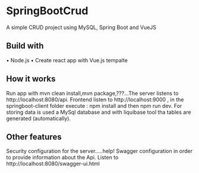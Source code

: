 # SpringBootCrud
A simple CRUD project using MySQL, Spring Boot and VueJS

## Build with
•	Node.js
•	Create react app with Vue.js tempalte

## How it works
Run app with mvn clean install,mvn package,???...The server listens to http://localhost:8080/api. Frontend listen to http://localhost:9000 , in the springboot-client folder execute : npm install and then npm run dev. For storing data is used a MySql database and with liquibase tool tha tables are generated (automatically).

## Other features
Security configuration for the server.....help!
Swagger configuration in order to provide information about the Api. Listen to http://localhost:8080/swagger-ui.html

